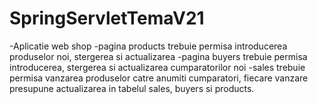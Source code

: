 # SpringServletTemaV21
-Aplicatie web shop
-pagina products trebuie permisa introducerea produselor noi, stergerea si actualizarea
-pagina buyers trebuie permisa introducerea, stergerea si actualizarea cumparatorilor noi
-sales trebuie permisa vanzarea produselor catre anumiti cumparatori, fiecare vanzare presupune actualizarea in tabelul sales, buyers si products.

